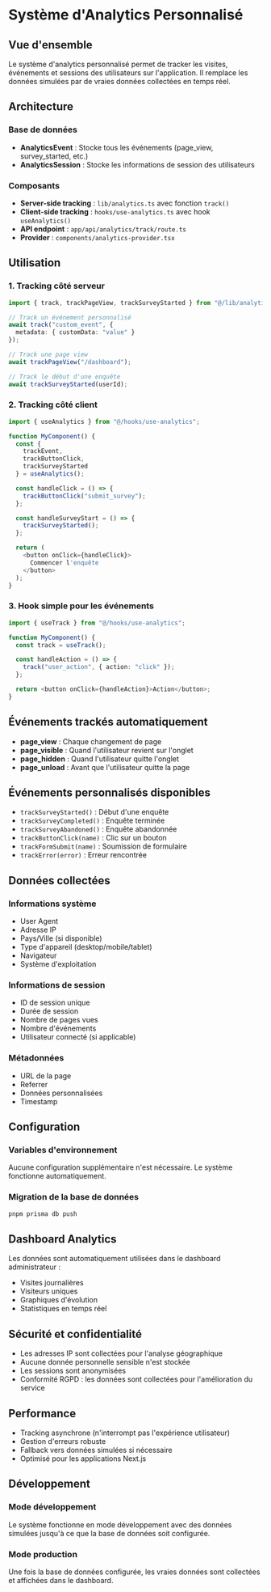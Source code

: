 # Système d'Analytics Personnalisé

## Vue d'ensemble

Le système d'analytics personnalisé permet de tracker les visites, événements et sessions des utilisateurs sur l'application. Il remplace les données simulées par de vraies données collectées en temps réel.

## Architecture

### Base de données
- **AnalyticsEvent** : Stocke tous les événements (page_view, survey_started, etc.)
- **AnalyticsSession** : Stocke les informations de session des utilisateurs

### Composants
- **Server-side tracking** : `lib/analytics.ts` avec fonction `track()`
- **Client-side tracking** : `hooks/use-analytics.ts` avec hook `useAnalytics()`
- **API endpoint** : `app/api/analytics/track/route.ts`
- **Provider** : `components/analytics-provider.tsx`

## Utilisation

### 1. Tracking côté serveur

```typescript
import { track, trackPageView, trackSurveyStarted } from "@/lib/analytics";

// Track un événement personnalisé
await track("custom_event", { 
  metadata: { customData: "value" } 
});

// Track une page view
await trackPageView("/dashboard");

// Track le début d'une enquête
await trackSurveyStarted(userId);
```

### 2. Tracking côté client

```typescript
import { useAnalytics } from "@/hooks/use-analytics";

function MyComponent() {
  const { 
    trackEvent, 
    trackButtonClick, 
    trackSurveyStarted 
  } = useAnalytics();

  const handleClick = () => {
    trackButtonClick("submit_survey");
  };

  const handleSurveyStart = () => {
    trackSurveyStarted();
  };

  return (
    <button onClick={handleClick}>
      Commencer l'enquête
    </button>
  );
}
```

### 3. Hook simple pour les événements

```typescript
import { useTrack } from "@/hooks/use-analytics";

function MyComponent() {
  const track = useTrack();

  const handleAction = () => {
    track("user_action", { action: "click" });
  };

  return <button onClick={handleAction}>Action</button>;
}
```

## Événements trackés automatiquement

- **page_view** : Chaque changement de page
- **page_visible** : Quand l'utilisateur revient sur l'onglet
- **page_hidden** : Quand l'utilisateur quitte l'onglet
- **page_unload** : Avant que l'utilisateur quitte la page

## Événements personnalisés disponibles

- `trackSurveyStarted()` : Début d'une enquête
- `trackSurveyCompleted()` : Enquête terminée
- `trackSurveyAbandoned()` : Enquête abandonnée
- `trackButtonClick(name)` : Clic sur un bouton
- `trackFormSubmit(name)` : Soumission de formulaire
- `trackError(error)` : Erreur rencontrée

## Données collectées

### Informations système
- User Agent
- Adresse IP
- Pays/Ville (si disponible)
- Type d'appareil (desktop/mobile/tablet)
- Navigateur
- Système d'exploitation

### Informations de session
- ID de session unique
- Durée de session
- Nombre de pages vues
- Nombre d'événements
- Utilisateur connecté (si applicable)

### Métadonnées
- URL de la page
- Referrer
- Données personnalisées
- Timestamp

## Configuration

### Variables d'environnement
Aucune configuration supplémentaire n'est nécessaire. Le système fonctionne automatiquement.

### Migration de la base de données
```bash
pnpm prisma db push
```

## Dashboard Analytics

Les données sont automatiquement utilisées dans le dashboard administrateur :
- Visites journalières
- Visiteurs uniques
- Graphiques d'évolution
- Statistiques en temps réel

## Sécurité et confidentialité

- Les adresses IP sont collectées pour l'analyse géographique
- Aucune donnée personnelle sensible n'est stockée
- Les sessions sont anonymisées
- Conformité RGPD : les données sont collectées pour l'amélioration du service

## Performance

- Tracking asynchrone (n'interrompt pas l'expérience utilisateur)
- Gestion d'erreurs robuste
- Fallback vers données simulées si nécessaire
- Optimisé pour les applications Next.js

## Développement

### Mode développement
Le système fonctionne en mode développement avec des données simulées jusqu'à ce que la base de données soit configurée.

### Mode production
Une fois la base de données configurée, les vraies données sont collectées et affichées dans le dashboard.
